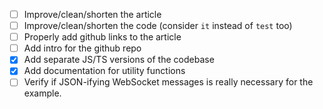 - [ ] Improve/clean/shorten the article
- [ ] Improve/clean/shorten the code (consider `it` instead of `test` too)
- [ ] Properly add github links to the article
- [ ] Add intro for the github repo
- [x] Add separate JS/TS versions of the codebase
- [x] Add documentation for utility functions
- [ ] Verify if JSON-ifying WebSocket messages is really necessary for the example.
